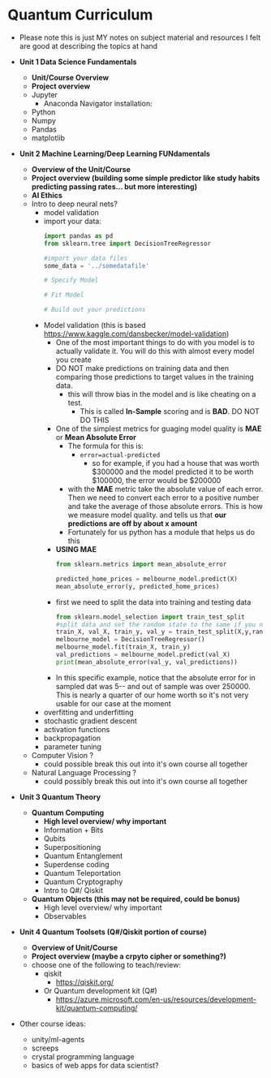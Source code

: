 # Quantum Curriculum


- Please note this is just MY notes on subject material and resources I felt are good at describing the topics at hand
- **Unit 1 Data Science Fundamentals**
	- **Unit/Course Overview**
	- **Project overview**
	- Jupyter
		- Anaconda Navigator installation:
	- Python
	- Numpy
	- Pandas
	- matplotlib
-  **Unit 2 Machine Learning/Deep Learning FUNdamentals**
	+ **Overview of the Unit/Course**
	+ **Project overview (building some simple predictor like study habits predicting passing rates... but more interesting)**
	+ **AI Ethics**
	+ Intro to deep neural nets?
		+ model validation
		+ import your data:
			 ```python
			import pandas as pd
			from sklearn.tree import DecisionTreeRegressor
			
			#import your data files
			some_data = '../somedatafile'
			
			# Specify Model
			
			# Fit Model

			# Build out your predictions
			```
		+ Model validation (this is based https://www.kaggle.com/dansbecker/model-validation)
			+ One of the most important things to do with you model is to actually validate it. You will do this with almost every model you create
			+ DO NOT make predictions on training data and then comparing those predictions to target values in the training data.
				+ this will throw bias in the model and is like cheating on a test. 
					+ This is called **In-Sample** scoring and is **BAD**. DO NOT DO THIS
			+ One of the simplest metrics for guaging model quality is **MAE** or **Mean Absolute Error**
				+ The formula for this is:
					+ `error=actual-predicted`
						+ so for example, if you had a house that was worth $300000 and the model predicted it to be worth $100000, the error would be $200000
				+ with the **MAE** metric take the absolute value of each error. Then we need to convert each error to a positive number and take the average of those absolute errors. This is how we measure model quality. and tells us that **our predictions are off by about x amount**
				+ Fortunately for us python has a module that helps us  do this
			+ **USING MAE**
				```python
				from sklearn.metrics import mean_absolute_error
				
				predicted_home_prices = melbourne_model.predict(X)
				mean_absolute_error(y, predicted_home_prices)
				``` 
			+	first we need to split the data into training and testing data
				```python
				from sklearn.model_selection import train_test_split
				#split data and set the random state to the same if you need to replicate results
				train_X, val_X, train_y, val_y = train_test_split(X,y,random_state=0)
				melbourne_model = DecisionTreeRegressor()
				melbourne_model.fit(train_X, train_y)
				val_predictions = melbourne_model.predict(val_X)
				print(mean_absolute_error(val_y, val_predictions))
				```
			+	In this specific example, notice that the absolute error for in sampled dat was 5-- and out of sample was over 250000. This is nearly a quarter of our home worth so it's not very usable for our case at the moment
		+ overfitting and underfitting
		+ stochastic gradient descent
		+ activation functions
		+ backpropagation
		+ parameter tuning
	+  Computer Vision ?
		+ could possible break this out into it's own course all together
	+ Natural Language Processing ?
		+ could possibly break this out into it's own course all together
- **Unit 3 Quantum Theory**
	- **Quantum Computing**
		- **High level overview/ why important**
		- Information + Bits
		- Qubits 
		- Superpositioning
		- Quantum Entanglement
		- Superdense coding
		- Quantum Teleportation
		- Quantum Cryptography
		- Intro to Q#/ Qiskit
	- **Quantum Objects (this may not be required, could be bonus)**
		- High level overview/ why important
		- Observables
- **Unit 4 Quantum Toolsets (Q#/Qiskit portion of course)**
	- **Overview of Unit/Course**
	- **Project overview (maybe a crpyto cipher or something?)**
	- choose one of the following to teach/review:
		- qiskit
			- https://qiskit.org/
		- Or Quantum development kit (Q#)
			- https://azure.microsoft.com/en-us/resources/development-kit/quantum-computing/

- Other course ideas:
	- unity/ml-agents
	- screeps
	- crystal programming language 
	- basics of web apps for data scientist?
